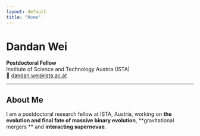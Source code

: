 ```yaml
---
layout: default
title: "Home"
---
```


# Dandan Wei

**Postdoctoral Fellow**  
Institute of Science and Technology Austria (ISTA)  
📧 [dandan.wei@ista.ac.at](mailto:dandan.wei@ista.ac.at)  

---

## About Me
I am a postdoctoral research fellow at ISTA, Austria, working on **the evolution and final fate of massive binary evolution**, **gravitational mergers ** and **interacting supernovae**.  


